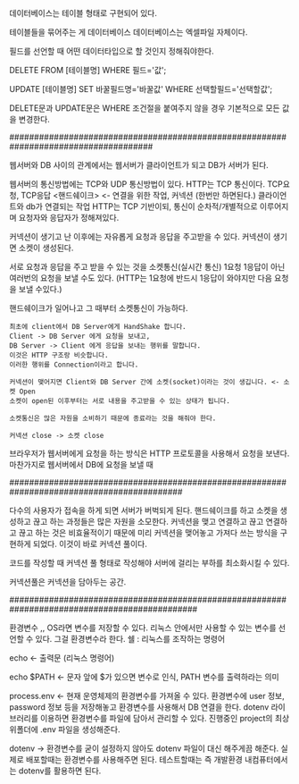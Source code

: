 데이터베이스는 테이블 형태로 구현되어 있다.

테이블들을 묶어주는 게 데이터베이스
데이터베이스는 엑셀파일 자체이다.

필드를 선언할 때 어떤 데이터타입으로 할 것인지 정해줘야한다.



DELETE FROM [테이블명] WHERE 필드='값';

UPDATE [테이블명] SET 바꿀필드명='바꿀값' WHERE 선택할필드='선택할값';

DELETE문과 UPDATE문은 WHERE 조건절을 붙여주지 않을 경우 기본적으로 모든 값을 변경한다.


#####################################################################################

웹서버와 DB 사이의 관계에서는 웹서버가 클라이언트가 되고 DB가 서버가 된다. 

웹서버의 통신방법에는 TCP와 UDP 통신방법이 있다. HTTP는 TCP 통신이다.
TCP요청, TCP응답 <핸드쉐이크> <- 연결을 위한 작업, 커넥션 (한번만 하면된다.) 클라이언트와 db가 연결되는 작업
HTTP는 TCP 기반이되, 통신이 순차적/개별적으로 이루어지며 요청자와 응답자가 정해져있다.

커넥션이 생기고 난 이후에는 자유롭게 요청과 응답을 주고받을 수 있다. 커넥션이 생기면 소켓이 생성된다. 

서로 요청과 응답을 주고 받을 수 있는 것을 소켓통신(실시간 통신) 1요청 1응답이 아닌 여러번의 요청을 보낼 수도 있다.
(HTTP는 1요청에 반드시 1응답이 와야지만 다음 요청을 보낼 수있다.)

핸드쉐이크가 일어나고 그 때부터 소켓통신이 가능하다.

```
최초에 client에서 DB Server에게 HandShake 합니다.
Client -> DB Server 에게 요청을 보내고,
DB Server -> Client 에게 응답을 보내는 행위를 말합니다.
이것은 HTTP 구조랑 비슷합니다.
이러한 행위를 Connection이라고 합니다.

커넥션이 맺어지면 Client와 DB Server 간에 소켓(socket)이라는 것이 생깁니다. <- 소켓 Open
소켓이 open된 이후부터는 서로 내용을 주고받을 수 있는 상태가 됩니다.

소켓통신은 많은 자원을 소비하기 때문에 종료라는 것을 해줘야 한다.

커넥션 close -> 소켓 close
```


브라우저가 웹서버에게 요청을 하는 방식은 HTTP 프로토콜을 사용해서 요청을 보낸다. 마찬가지로 웹서버에서 DB에 요청을 보낼 때 


###########################################################################################

다수의 사용자가 접속을 하게 되면 서버가 버벅되게 된다. 
핸드쉐이크를 하고 소켓을 생성하고 끊고 하는 과정들은 많은 자원을 소모한다. 커넥션을 맺고 연결하고 끊고 연결하고 끊고 하는 것은 비효율적이기 때문에
미리 커넥션을 맺어놓고 가져다 쓰는 방식을 구현하게 되었다. 이것이 바로 커넥션 풀이다.

코드를 작성할 때 커넥션 풀 형태로 작성해야 서버에 걸리는 부하를 최소화시킬 수 있다.

커넥션풀은 커넥션을 담아두는 공간.



##############################################################################################

환경변수 ,, 
OS라면 변수를 저장할 수 있다. 리눅스 안에서만 사용할 수 있는 변수를 선언할 수 있다. 그걸 환경변수라 한다.
쉘 : 리눅스를 조작하는 명령어

echo <- 출력문 (리눅스 명령어)

echo $PATH  <- 문자 앞에 $가 있으면 변수로 인식, PATH 변수를 출력하라는 의미

process.env <- 현재 운영체제의 환경변수를 가져올 수 있다.
환경변수에 user 정보, password 정보 등을 저장해놓고 환경변수를 사용해서 DB 연결을 한다.
dotenv 라이브러리를 이용하면 환경변수를 파일에 담아서 관리할 수 있다. 
진행중인 project의 최상위폴더에 .env 파일을 생성해준다.

dotenv -> 환경변수를 굳이 설정하지 않아도 dotenv 파일이 대신 해주게끔 해준다.
실제로 배포할때는 환경변수를 사용해주면 된다.
테스트할때는 즉 개발환경 내컴퓨터에서는 dotenv를 활용하면 된다.


